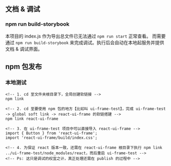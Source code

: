 ## 文档 & 调试
### npm run build-storybook
本项目的 index.js 作为导出总文件已无法通过 `npm run start` 正常查看。
而需要通过 `npm run build-storybook` 来完成调试。执行后会自动在本地起服务并提供文档 & 调试界面。

## npm 包发布
### 本地测试
```
<!-- 1. cd 至文件夹根目录下，全局创建软链接 -->
npm link

<!-- 2. cd 至要使用 npm 包的地方【比如叫 ui-frame-test】，完成 ui-frame-test -> global soft link -> react-ui-frame 的软链搭建 -->
npm link react-ui-frame

<!-- 3. 在 ui-frame-test 项目中可以直接导入 react-ui-frame -->
import { Button } from 'react-ui-frame';
import 'react-ui-frame/build/index.css';

<!-- 4. 为保证 react 版本一致，还需在 react-ui-frame 根目录下执行 npm link ../ui-frame-test/node_modules/react，而后重启 ui-frame-test -->
<!-- Ps: 这只是调试的权宜之计，真正处理还需在 publish 的过程中 -->
```
